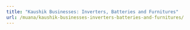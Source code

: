 ```yaml
---
title: "Kaushik Businesses: Inverters, Batteries and Furnitures"
url: /muana/kaushik-businesses-inverters-batteries-and-furnitures/
---
```

